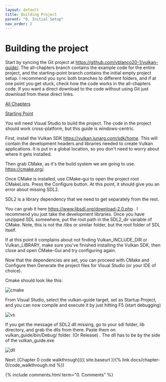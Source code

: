 ```yaml
---
layout: default
title: Building Project
parent: "0. Initial Setup"
nav_order: 2
---
```


# Building the project

Start by syncing the Git project at <https://github.com/vblanco20-1/vulkan-guide/>.
The all-chapters branch contains the example code for the entire project, and the starting-point branch contains the initial empty project setup. I recommend you sync both branches to different folders, and if at one point you get stuck, check how the code works in the all-chapters code.
If you want a direct download to the code without using Git just download from these direct links. 

[All Chapters](https://github.com/vblanco20-1/vulkan-guide/archive/all-chapters.zip)

[Starting Point](https://github.com/vblanco20-1/vulkan-guide/archive/starting-point.zip)


You will need Visual Studio to build the project. The code in the project should work cross-platform, but this guide is windows-centric.

First, install the Vulkan SDK <https://vulkan.lunarg.com/sdk/home>. This will contain the development headers and libraries needed to create Vulkan applications. It is put in a global location, so you don't need to worry about where it gets installed.

Then grab CMake, as it's the build system we are going to use. <https://cmake.org/>.

Once CMake is installed, use CMake-gui to open the project root CMakeLists. Press the Configure button.
At this point, it should give you an error about missing SDL2.

SDL2 is a library dependency that we need to get separately from the rest.

You can grab it here <https://www.libsdl.org/download-2.0.php> . I recommend you just take the development libraries.
Once you have unzipped SDL somewhere, put the root path in the SDL2_dir variable of CMake.
Note, this is not the /libs or similar folder, but the root folder of SDL itself.

If at this point it complains about not finding Vulkan_INCLUDE_DIR or Vulkan_LIBRARY, make sure you've finished installing the Vulkan SDK, then close and open CMake-Gui and try configuring again. 

Now that the dependencies are set, you can proceed with CMake and Configure then Generate the project files for Visual Studio (or your IDE of choice). 

Cmake should look like this:

![cmake]({{site.baseurl}}/assets/images/Cmakesetup.png)

From Visual Studio, select the vulkan-guide target, set as Startup Project, and you can now compile and execute it by just hitting F5 (start debugging)

![vs]({{site.baseurl}}/assets/images/vs_compile.png)

If you get the message of SDL2 dll missing, go to your sdl folder, lib directory, and grab the dlls from there. Paste them on vulkan_guide/bin/Debug/ folder. (Or Release) . The dll has to be by the side of the vulkan_guide.exe

![dll]({{site.baseurl}}/assets/images/sdl_dll.png)


Next: [Chapter 0 code walkthrough]({{ site.baseurl }}{% link docs/chapter-0/code_walkthrough.md %})


{% include comments.html term="0. Comments" %}